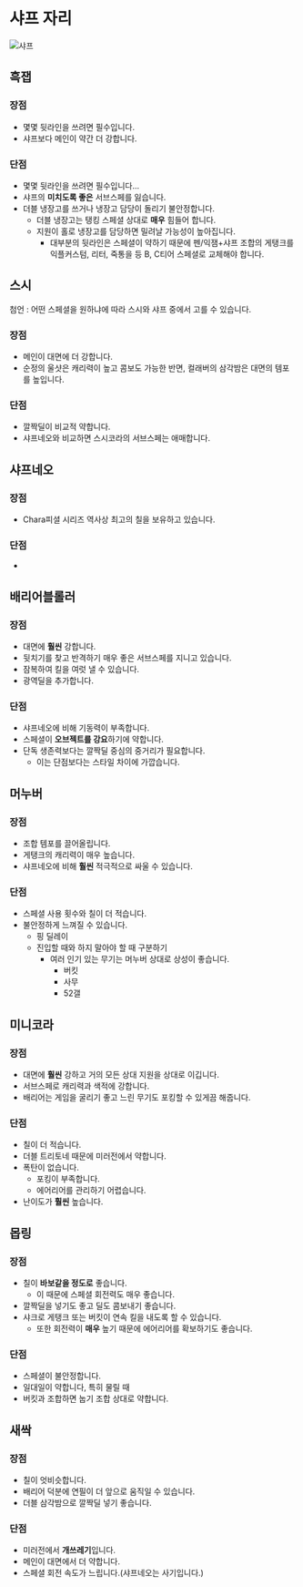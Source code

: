 # 샤프 자리

![샤프]()

## 흑잽

### 장점

- 몇몇 뒷라인을 쓰려면 필수입니다.
- 샤프보다 메인이 약간 더 강합니다.

### 단점

- 몇몇 뒷라인을 쓰려면 필수입니다...
- 샤프의 **미치도록 좋은** 서브스페를 잃습니다.
- 더블 냉장고를 쓰거나 냉장고 담당이 돌리기 불안정합니다.
  - 더블 냉장고는 탱킹 스페셜 상대로 **매우** 힘들어 합니다.
  - 지원이 홀로 냉장고를 담당하면 밀려날 가능성이 높아집니다.
    - 대부분의 뒷라인은 스페셜이 약하기 때문에 펜/익잼+샤프 조합의 게탱크를 익플커스텀, 리터, 죽통을 등 B, C티어 스페셜로 교체해야 합니다.

## 스시

첨언 : 어떤 스페셜을 원하냐에 따라 스시와 샤프 중에서 고를 수 있습니다.

### 장점

- 메인이 대면에 더 강합니다.
- 순정의 울샷은 캐리력이 높고 콤보도 가능한 반면, 컬래버의 삼각밤은 대면의 템포를 높입니다.

### 단점

- 깔짝딜이 비교적 약합니다.
- 샤프네오와 비교하면 스시코라의 서브스페는 애매합니다.

## 샤프네오

### 장점

- Chara피셜 시리즈 역사상 최고의 칠을 보유하고 있습니다.

### 단점

-

## 배리어블롤러

### 장점

- 대면에 **훨씬** 강합니다.
- 뒷치기를 찾고 반격하기 매우 좋은 서브스페를 지니고 있습니다.
- 잠복하여 킬을 여럿 낼 수 있습니다.
- 광역딜을 추가합니다.

### 단점

- 샤프네오에 비해 기동력이 부족합니다.
- 스페셜이 **오브젝트를 강요**하기에 약합니다.
- 단독 생존력보다는 깔짝딜 중심의 중거리가 필요합니다.
  - 이는 단점보다는 스타일 차이에 가깝습니다.

## 머누버

### 장점

- 조합 템포를 끌어올립니다.
- 게탱크의 캐리력이 매우 높습니다.
- 샤프네오에 비해 **훨씬** 적극적으로 싸울 수 있습니다.

### 단점

- 스페셜 사용 횟수와 칠이 더 적습니다.
- 불안정하게 느껴질 수 있습니다.
  - 핑 딜레이
  - 진입할 때와 하지 말아야 할 때 구분하기
    - 여러 인기 있는 무기는 머누버 상대로 상성이 좋습니다.
      - 버킷
      - 사무
      - 52갤

## 미니코라

### 장점

- 대면에 **훨씬** 강하고 거의 모든 상대 지원을 상대로 이깁니다.
- 서브스페로 캐리력과 색적에 강합니다.
- 배리어는 게임을 굴리기 좋고 느린 무기도 포킹할 수 있게끔 해줍니다.

### 단점

- 칠이 더 적습니다.
- 더블 트리토네 때문에 미러전에서 약합니다.
- 폭탄이 없습니다.
  - 포킹이 부족합니다.
  - 에어리어를 관리하기 어렵습니다.
- 난이도가 **훨씬** 높습니다.

## 몹링

### 장점

- 칠이 **바보같을 정도로** 좋습니다.
  - 이 때문에 스페셜 회전력도 매우 좋습니다.
- 깔짝딜을 넣기도 좋고 딜도 콤보내기 좋습니다.
- 샤크로 게탱크 또는 버킷이 연속 킬을 내도록 할 수 있습니다.
  - 또한 회전력이 **매우** 높기 때문에 에어리어를 확보하기도 좋습니다.

### 단점

- 스페셜이 불안정합니다.
- 일대일이 약합니다, 특히 물릴 때
- 버킷과 조합하면 눕기 조합 상대로 약합니다.

## 새싹

### 장점

- 칠이 엇비슷합니다.
- 배리어 덕분에 연필이 더 앞으로 움직일 수 있습니다.
- 더블 삼각밤으로 깔짝딜 넣기 좋습니다.

### 단점

- 미러전에서 **개쓰레기**입니다.
- 메인이 대면에서 더 약합니다.
- 스페셜 회전 속도가 느립니다.(샤프네오는 사기입니다.)
